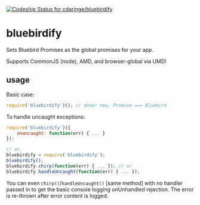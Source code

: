 [ ![Codeship Status for cdaringe/bluebirdify](https://codeship.com/projects/e7383b50-4eba-0133-21f0-0a25db2949d0/status?branch=master)](https://codeship.com/projects/107025)

# bluebirdify

Sets Bluebird Promises as the global promises for your app.

Supports CommonJS (node), AMD, and browser-global via UMD!

## usage
Basic case:
```js
require('bluebirdify')(); // done! now, Promise === Bluebird
```

To handle uncaught exceptions:
```js
require('bluebirdify')({
    onuncaught: function(err) { ... }
});

// or,
bluebirdify = require('bluebirdify');
bluebirdify();
bluebirdify.chirp(function(err) { ... }); // or
bluebirdify.handleUncaught(function(err) { ... });
```

You can even `chirp()`/`handleUncaught()` [same method] with no handler passed in to get the basic console logging onUnhandled rejection.  The error is re-thrown after error content is logged.
